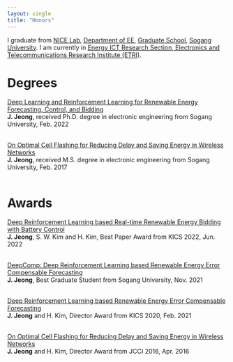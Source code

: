 ```yaml
---
layout: single
title: "Honors"
---
```


I graduate from [NICE Lab](https://nice.sogang.ac.kr), [Department of EE](https://ee.sogang.ac.kr), [Graduate School](https://gradsch.sogang.ac.kr), [Sogang University](https://sogang.ac.kr). I am currently in [Energy ICT Research Section, Electronics and Telecommunications Research Institute (ETRI)](https://ksp.etri.re.kr/ksp/user/read?id=07186).

# __Degrees__<br/>

[Deep Learning and Reinforcement Learning for Renewable Energy Forecasting, Control, and Bidding](https://dcollection.sogang.ac.kr/dcollection/srch/srchDetail/000000066489)<br/>
__J. Jeong__, received Ph.D. degree in electronic engineering from Sogang University, Feb. 2022<br/><br/>

[On Optimal Cell Flashing for Reducing Delay and Saving Energy in Wireless Networks](https://dcollection.sogang.ac.kr/dcollection/srch/srchDetail/000000061431)<br/>
__J. Jeong__, received M.S. degree in electronic engineering from Sogang University, Feb. 2017<br/><br/>

# __Awards__<br/>

[Deep Reinforcement Learning based Real-time Renewable Energy Bidding with Battery Control](https://github.com/Jaeik-Jeong/DeepBid/blob/main/Award_KICS_2022.jpg)<br/>
__J. Jeong__, S. W. Kim and H. Kim, Best Paper Award from KICS 2022, Jun. 2022<br/><br/>

[DeepComp: Deep Reinforcement Learning based Renewable Energy Error Compensable Forecasting](https://github.com/Jaeik-Jeong/DeepComp/blob/main/Award_Sogang_2021.jpg)<br/>
__J. Jeong__, Best Graduate Student from Sogang University, Nov. 2021<br/><br/>

[Deep Reinforcement Learning based Renewable Energy Error Compensable Forecasting](https://github.com/Jaeik-Jeong/ECF/blob/main/Award_KICS_2020.jpg)<br/>
__J. Jeong__ and H. Kim, Director Award from KICS 2020, Feb. 2021<br/><br/>

[On Optimal Cell Flashing for Reducing Delay and Saving Energy in Wireless Networks](https://github.com/Jaeik-Jeong/Cell-Flashing/blob/main/Award_JCCI_2016.jpg)<br/>
__J. Jeong__ and H. Kim, Director Award from JCCI 2016, Apr. 2016<br/><br/>
